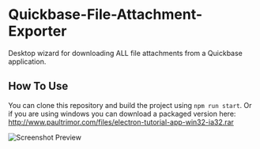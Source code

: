 # Quickbase-File-Attachment-Exporter

Desktop wizard for downloading ALL file attachments from a Quickbase application.

## How To Use 
You can clone this repository and build the project using `npm run start`. Or if you are using windows you can download a packaged version here:
http://www.paultrimor.com/files/electron-tutorial-app-win32-ia32.rar

![Screenshot Preview](https://i.imgur.com/OxwoZMQ.png)
